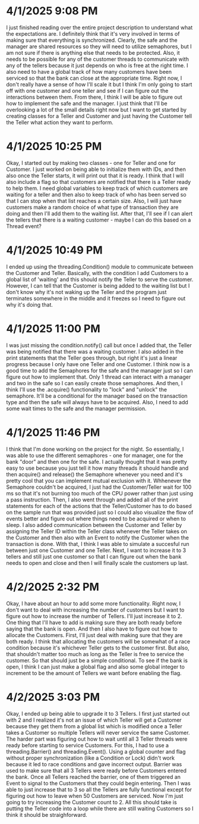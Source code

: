# 4/1/2025 9:08 PM
I just finished reading over the entire project description to understand what the expectations are. I definitely think that it's very involved in terms of making sure that everything is synchronized. Clearly, the safe and the manager are shared resources so they will need to utilize semaphores, but I am not sure if there is anything else that needs to be protected. Also, it needs to be possible for any of the customer threads to communicate with any of the tellers because it just depends on who is free at the right time. I also need to have a global track of how many customers have been serviced so that the bank can close at the appropriate time. Right now, I don't really have a sense of how I'll scale it but I think I'm only going to start off with one customer and one teller and see if I can figure out the interactions between them. From there, I think I will be able to figure out how to implement the safe and the manager. I just think that I'll be overlooking a lot of the small details right now but I want to get started by creating classes for a Teller and Customer and just having the Customer tell the Teller what action they want to perform.

# 4/1/2025 10:25 PM
Okay, I started out by making two classes - one for Teller and one for Customer. I just worked on being able to initialize them with IDs, and then also once the Teller starts, it will print out that it is ready. I think that I will also include a flag so that customers are notified that there is a Teller ready to help them. I need global variables to keep track of which customers are waiting for a teller and then also to keep track of who has been served so that I can stop when that list reaches a certain size. Also, I will just have customers make a random choice of what type of transaction they are doing and then I'll add them to the waiting list. After that, I'll see if I can alert the tellers that there is a waiting customer - maybe I can do this based on a Thread event?

# 4/1/2025 10:49 PM
I ended up using the threading.Condition() module to communicate between the Customer and Teller. Basically, with the condition I add Customers to a global list of 'waiting' and this should notify the Teller to serve the customer. However, I can tell that the Customer is being added to the waiting list but I don't know why it's not waking up the Teller and the program just terminates somewhere in the middle and it freezes so I need to figure out why it's doing that.

# 4/1/2025 11:00 PM
I was just missing the condition.notify() call but once I added that, the Teller was being notified that there was a waiting customer. I also added in the print statements that the Teller goes through, but right it's just a linear progress because I only have one Teller and one Customer. I think now is a good time to add the Semaphores for the safe and the manager just so I can figure out how to implement that. Only 1 thread can interact with a manager and two in the safe so I can easily create those semaphores. And then, I think I'll use the .acquire() functionality to "lock" and "unlock" the semaphore. It'll be a conditional for the manager based on the transaction type and then the safe will always have to be acquired. Also, I need to add some wait times to the safe and the manager permission.

# 4/1/2025 11:46 PM
I think that I'm done working on the project for the night. So essentially, I was able to use the different semaphores - one for manager, one for the bank "door" and then one for the safe. I actually thought that it was pretty easy to use because you just tell it how many threads it should handle and then acquire() and release() the Semaphore whenever you need and it's pretty cool that you can implement mutual exclusion with it. Whhenever the Semaphore couldn't be acquired, I just had the Customer/Teller wait for 100 ms so that it's not burning too much of the CPU power rather than just using a pass instruction. Then, I also went through and added all of the print statements for each of the actions that the Teller/Customer has to do based on the sample run that was provided just so I could also visualize the flow of events better and figure out where things need to be acquired or when to sleep. I also added communication between the Customer and Teller by assigning the Teller ID within the Teller class whenever the Teller takes on the Customer and then also with an Event to notify the Customer when the transaction is done. With that, I think I was able to simulate a succesful run between just one Customer and one Teller. Next, I want to increase it to 3 tellers and still just one customer so that I can figure out when the bank needs to open and close and then I will finally scale the customers up last. 

# 4/2/2025 2:32 PM
Okay, I have about an hour to add some more functionality. Right now, I don't want to deal with increasing the number of customers but I want to figure out how to increase the number of Tellers. I'll just increase it to 2. One thing that I'll have to add is making sure they are both ready before saying that the bank is open. And then I also have to figure out how to allocate the Customers. First, I'll just deal with making sure that they are both ready. I think that allocating the customers will be somewhat of a race condition because it's whichever Teller gets to the customer first. But also, that shouldn't matter too much as long as the Teller is free to service the customer. So that should just be a simple conditional. To see if the bank is open, I think I can just make a global flag and also some global integer to increment to be the amount of Tellers we want before enabling the flag.

# 4/2/2025 3:03 PM
Okay, I ended up being able to upgrade it to 3 Tellers. I first just started out with 2 and I realized it's not an issue of which Teller will get a Customer because they get them from a global list which is modified once a Teller takes a Customer so multiple Tellers will never service the same Customer. The harder part was figuring out how to wait until all 3 Teller threads were ready before starting to service Customers. For this, I had to use a threading.Barrier() and threading.Event(). Using a global counter and flag without proper synchronization (like a Condition or Lock) didn't work because it led to race conditions and gave incorrect output. Barrier was used to make sure that all 3 Tellers were ready before Customers entered the bank. Once all Tellers reached the barrier, one of them triggered an Event to signal to the Customers that they could begin entering. Then I was able to just increase that to 3 so all the Tellers are fully functional except for figuring out how to leave when 50 Customers are serviced. Now I'm just going to try increasing the Customer count to 2. All this should take is putting the Teller code into a loop while there are still waiting Customers so I think it should be straighforward.